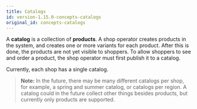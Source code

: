 ```yaml
---
title: Catalogs
id: version-1.15.0-concepts-catalogs
original_id: concepts-catalogs
---
```


A **catalog** is a collection of **products**. A shop operator creates products in the system, and creates one or more variants for each product. After this is done, the products are not yet visible to shoppers. To allow shoppers to see and order a product, the shop operator must first publish it to a catalog.

Currently, each shop has a single catalog.

> **Note:** In the future, there may be many different catalogs per shop, for example, a spring and summer catalog, or catalogs per region. A catalog could in the future collect other things besides products, but currently only products are supported.
